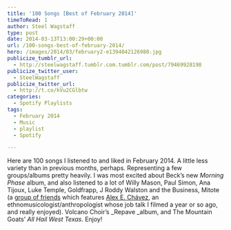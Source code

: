 ```yaml
---
title: '100 Songs [Best of February 2014]'
timeToRead: 1 
author: Steel Wagstaff
type: post
date: 2014-03-13T13:00:29+00:00
url: /100-songs-best-of-february-2014/
hero: /images/2014/03/february2-e1394042126980.jpg
publicize_tumblr_url:
  - http://steelwagstaff.tumblr.com.tumblr.com/post/79469928198
publicize_twitter_user:
  - SteelWagstaff
publicize_twitter_url:
  - http://t.co/kVu2CGlbtw
categories:
  - Spotify Playlists
tags:
  - February 2014
  - Music
  - playlist
  - Spotify

---
```

Here are 100 songs I listened to and liked in February 2014. A little less variety than in previous months, perhaps. Representing a few groups/albums pretty heavily. I was most excited about Beck&#8217;s new _Morning Phase_ album, and also listened to a lot of Willy Mason, Paul Simon, Ana Tijoux, Luke Temple, Goldfrapp, J Roddy Walston and the Business, Mitote (a [group of friends][1] which features [Alex E. Chávez][2], an ethnomusicologist/anthropologist whose job talk I filmed a year or so ago, and really enjoyed). Volcano Choir&#8217;s _Repave _album, and The Mountain Goats&#8217; _All Hail West Texas_. Enjoy!

 [1]: http://theaustintimes.com/2010/05/meet-mitote-playing-mexican-folk-music-with-chicano-sensibility/
 [2]: http://www.aechavez.com/